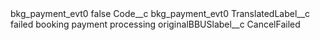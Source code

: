 <?xml version="1.0" encoding="UTF-8"?>
<CustomMetadata xmlns="http://soap.sforce.com/2006/04/metadata" xmlns:xsi="http://www.w3.org/2001/XMLSchema-instance" xmlns:xsd="http://www.w3.org/2001/XMLSchema">
    <label>bkg_payment_evt0</label>
    <protected>false</protected>
    <values>
        <field>Code__c</field>
        <value xsi:type="xsd:string">bkg_payment_evt0</value>
    </values>
    <values>
        <field>TranslatedLabel__c</field>
        <value xsi:type="xsd:string">failed booking payment processing</value>
    </values>
    <values>
        <field>originalBBUSlabel__c</field>
        <value xsi:type="xsd:string">CancelFailed</value>
    </values>
</CustomMetadata>
